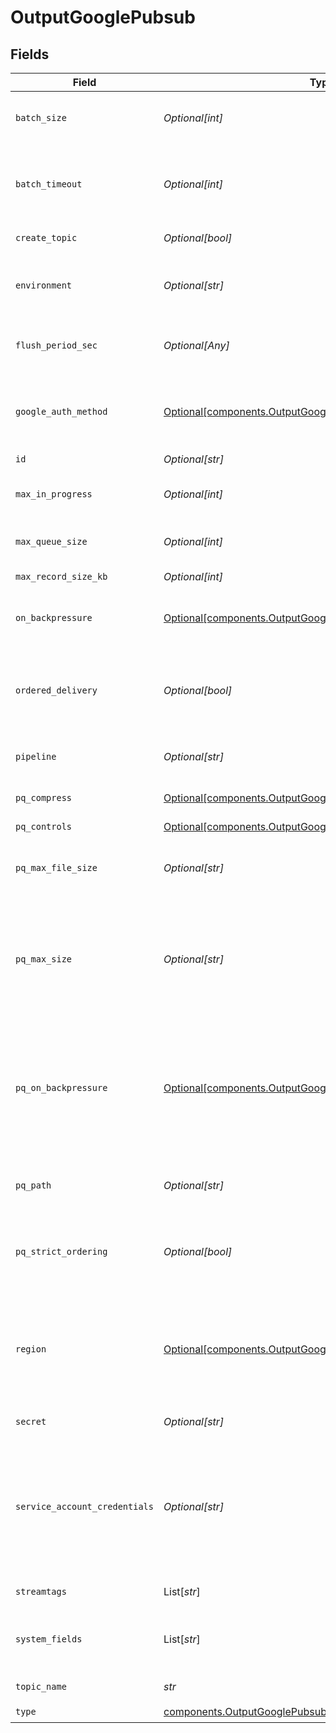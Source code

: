# OutputGooglePubsub


## Fields

| Field                                                                                                                                                                                                                                                                                                             | Type                                                                                                                                                                                                                                                                                                              | Required                                                                                                                                                                                                                                                                                                          | Description                                                                                                                                                                                                                                                                                                       |
| ----------------------------------------------------------------------------------------------------------------------------------------------------------------------------------------------------------------------------------------------------------------------------------------------------------------- | ----------------------------------------------------------------------------------------------------------------------------------------------------------------------------------------------------------------------------------------------------------------------------------------------------------------- | ----------------------------------------------------------------------------------------------------------------------------------------------------------------------------------------------------------------------------------------------------------------------------------------------------------------- | ----------------------------------------------------------------------------------------------------------------------------------------------------------------------------------------------------------------------------------------------------------------------------------------------------------------- |
| `batch_size`                                                                                                                                                                                                                                                                                                      | *Optional[int]*                                                                                                                                                                                                                                                                                                   | :heavy_minus_sign:                                                                                                                                                                                                                                                                                                | The maximum number of items the Google API should batch before it sends them to the topic.                                                                                                                                                                                                                        |
| `batch_timeout`                                                                                                                                                                                                                                                                                                   | *Optional[int]*                                                                                                                                                                                                                                                                                                   | :heavy_minus_sign:                                                                                                                                                                                                                                                                                                | The maximum amount of time, in milliseconds, that the Google API should wait to send a batch (if the Batch size is not reached).                                                                                                                                                                                  |
| `create_topic`                                                                                                                                                                                                                                                                                                    | *Optional[bool]*                                                                                                                                                                                                                                                                                                  | :heavy_minus_sign:                                                                                                                                                                                                                                                                                                | If enabled, create topic if it does not exist.                                                                                                                                                                                                                                                                    |
| `environment`                                                                                                                                                                                                                                                                                                     | *Optional[str]*                                                                                                                                                                                                                                                                                                   | :heavy_minus_sign:                                                                                                                                                                                                                                                                                                | Optionally, enable this config only on a specified Git branch. If empty, will be enabled everywhere.                                                                                                                                                                                                              |
| `flush_period_sec`                                                                                                                                                                                                                                                                                                | *Optional[Any]*                                                                                                                                                                                                                                                                                                   | :heavy_minus_sign:                                                                                                                                                                                                                                                                                                | Maximum time to wait before sending a batch (when Max batch size is not reached).                                                                                                                                                                                                                                 |
| `google_auth_method`                                                                                                                                                                                                                                                                                              | [Optional[components.OutputGooglePubsubAuthenticationMethod]](../../models/components/outputgooglepubsubauthenticationmethod.md)                                                                                                                                                                                  | :heavy_minus_sign:                                                                                                                                                                                                                                                                                                | Google authentication method. Choose Auto to use environment variables PUBSUB_PROJECT and PUBSUB_CREDENTIALS..                                                                                                                                                                                                    |
| `id`                                                                                                                                                                                                                                                                                                              | *Optional[str]*                                                                                                                                                                                                                                                                                                   | :heavy_minus_sign:                                                                                                                                                                                                                                                                                                | Unique ID for this output                                                                                                                                                                                                                                                                                         |
| `max_in_progress`                                                                                                                                                                                                                                                                                                 | *Optional[int]*                                                                                                                                                                                                                                                                                                   | :heavy_minus_sign:                                                                                                                                                                                                                                                                                                | The maximum number of in-progress API requests before backpressure is applied.                                                                                                                                                                                                                                    |
| `max_queue_size`                                                                                                                                                                                                                                                                                                  | *Optional[int]*                                                                                                                                                                                                                                                                                                   | :heavy_minus_sign:                                                                                                                                                                                                                                                                                                | Maximum number of queued batches before blocking.                                                                                                                                                                                                                                                                 |
| `max_record_size_kb`                                                                                                                                                                                                                                                                                              | *Optional[int]*                                                                                                                                                                                                                                                                                                   | :heavy_minus_sign:                                                                                                                                                                                                                                                                                                | Maximum size (KB) of batches to send.                                                                                                                                                                                                                                                                             |
| `on_backpressure`                                                                                                                                                                                                                                                                                                 | [Optional[components.OutputGooglePubsubBackpressureBehavior]](../../models/components/outputgooglepubsubbackpressurebehavior.md)                                                                                                                                                                                  | :heavy_minus_sign:                                                                                                                                                                                                                                                                                                | Whether to block, drop, or queue events when all receivers are exerting backpressure.                                                                                                                                                                                                                             |
| `ordered_delivery`                                                                                                                                                                                                                                                                                                | *Optional[bool]*                                                                                                                                                                                                                                                                                                  | :heavy_minus_sign:                                                                                                                                                                                                                                                                                                | If enabled, send events in the order they were added to the queue. For this to work correctly, the process receiving events must have ordering enabled.                                                                                                                                                           |
| `pipeline`                                                                                                                                                                                                                                                                                                        | *Optional[str]*                                                                                                                                                                                                                                                                                                   | :heavy_minus_sign:                                                                                                                                                                                                                                                                                                | Pipeline to process data before sending out to this output.                                                                                                                                                                                                                                                       |
| `pq_compress`                                                                                                                                                                                                                                                                                                     | [Optional[components.OutputGooglePubsubCompression]](../../models/components/outputgooglepubsubcompression.md)                                                                                                                                                                                                    | :heavy_minus_sign:                                                                                                                                                                                                                                                                                                | Codec to use to compress the persisted data.                                                                                                                                                                                                                                                                      |
| `pq_controls`                                                                                                                                                                                                                                                                                                     | [Optional[components.OutputGooglePubsubPqControls]](../../models/components/outputgooglepubsubpqcontrols.md)                                                                                                                                                                                                      | :heavy_minus_sign:                                                                                                                                                                                                                                                                                                | N/A                                                                                                                                                                                                                                                                                                               |
| `pq_max_file_size`                                                                                                                                                                                                                                                                                                | *Optional[str]*                                                                                                                                                                                                                                                                                                   | :heavy_minus_sign:                                                                                                                                                                                                                                                                                                | The maximum size to store in each queue file before closing and optionally compressing (KB, MB, etc.).                                                                                                                                                                                                            |
| `pq_max_size`                                                                                                                                                                                                                                                                                                     | *Optional[str]*                                                                                                                                                                                                                                                                                                   | :heavy_minus_sign:                                                                                                                                                                                                                                                                                                | The maximum amount of disk space the queue is allowed to consume. Once reached, the system stops queueing and applies the fallback Queue-full behavior. Enter a numeral with units of KB, MB, etc.                                                                                                                |
| `pq_on_backpressure`                                                                                                                                                                                                                                                                                              | [Optional[components.OutputGooglePubsubQueueFullBehavior]](../../models/components/outputgooglepubsubqueuefullbehavior.md)                                                                                                                                                                                        | :heavy_minus_sign:                                                                                                                                                                                                                                                                                                | Whether to block or drop events when the queue is exerting backpressure (full capacity or low disk). 'Block' is the same behavior as non-PQ blocking. 'Drop new data' throws away incoming data, while leaving the contents of the PQ unchanged.                                                                  |
| `pq_path`                                                                                                                                                                                                                                                                                                         | *Optional[str]*                                                                                                                                                                                                                                                                                                   | :heavy_minus_sign:                                                                                                                                                                                                                                                                                                | The location for the persistent queue files. To this field's value, the system will append: /<worker-id>/<output-id>.                                                                                                                                                                                             |
| `pq_strict_ordering`                                                                                                                                                                                                                                                                                              | *Optional[bool]*                                                                                                                                                                                                                                                                                                  | :heavy_minus_sign:                                                                                                                                                                                                                                                                                                | Toggle this off to forward new events to receiver(s) before queue is flushed. Otherwise, default drain behavior is FIFO (first in, first out).                                                                                                                                                                    |
| `region`                                                                                                                                                                                                                                                                                                          | [Optional[components.OutputGooglePubsubRegion]](../../models/components/outputgooglepubsubregion.md)                                                                                                                                                                                                              | :heavy_minus_sign:                                                                                                                                                                                                                                                                                                | Region to publish messages to. Select 'default' to allow Google to auto-select the nearest region. When using ordered delivery, the selected region must be allowed by message storage policy.                                                                                                                    |
| `secret`                                                                                                                                                                                                                                                                                                          | *Optional[str]*                                                                                                                                                                                                                                                                                                   | :heavy_minus_sign:                                                                                                                                                                                                                                                                                                | Select (or create) a stored text secret                                                                                                                                                                                                                                                                           |
| `service_account_credentials`                                                                                                                                                                                                                                                                                     | *Optional[str]*                                                                                                                                                                                                                                                                                                   | :heavy_minus_sign:                                                                                                                                                                                                                                                                                                | Contents of service account credentials (JSON keys) file downloaded from Google Cloud. To upload a file, click the upload button at this field's upper right. As an alternative, you can use environment variables (see [here](https://googleapis.dev/ruby/google-cloud-pubsub/latest/file.AUTHENTICATION.html)). |
| `streamtags`                                                                                                                                                                                                                                                                                                      | List[*str*]                                                                                                                                                                                                                                                                                                       | :heavy_minus_sign:                                                                                                                                                                                                                                                                                                | Add tags for filtering and grouping in @{product}.                                                                                                                                                                                                                                                                |
| `system_fields`                                                                                                                                                                                                                                                                                                   | List[*str*]                                                                                                                                                                                                                                                                                                       | :heavy_minus_sign:                                                                                                                                                                                                                                                                                                | Set of fields to automatically add to events using this output. E.g.: cribl_pipe, c*. Wildcards supported.                                                                                                                                                                                                        |
| `topic_name`                                                                                                                                                                                                                                                                                                      | *str*                                                                                                                                                                                                                                                                                                             | :heavy_check_mark:                                                                                                                                                                                                                                                                                                | ID of the topic to send events to.                                                                                                                                                                                                                                                                                |
| `type`                                                                                                                                                                                                                                                                                                            | [components.OutputGooglePubsubType](../../models/components/outputgooglepubsubtype.md)                                                                                                                                                                                                                            | :heavy_check_mark:                                                                                                                                                                                                                                                                                                | N/A                                                                                                                                                                                                                                                                                                               |